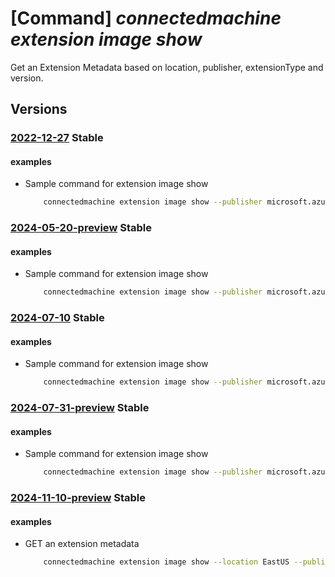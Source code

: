 # [Command] _connectedmachine extension image show_

Get an Extension Metadata based on location, publisher, extensionType and version.

## Versions

### [2022-12-27](/Resources/mgmt-plane/L3N1YnNjcmlwdGlvbnMve30vcHJvdmlkZXJzL21pY3Jvc29mdC5oeWJyaWRjb21wdXRlL2xvY2F0aW9ucy97fS9wdWJsaXNoZXJzL3t9L2V4dGVuc2lvbnR5cGVzL3t9L3ZlcnNpb25zL3t9/2022-12-27.xml) **Stable**

<!-- mgmt-plane /subscriptions/{}/providers/microsoft.hybridcompute/locations/{}/publishers/{}/extensiontypes/{}/versions/{} 2022-12-27 -->

#### examples

- Sample command for extension image show
    ```bash
        connectedmachine extension image show --publisher microsoft.azure.monitor --extension-type azuremonitorlinuxagent --location eastus --version 1.9.1
    ```

### [2024-05-20-preview](/Resources/mgmt-plane/L3N1YnNjcmlwdGlvbnMve30vcHJvdmlkZXJzL21pY3Jvc29mdC5oeWJyaWRjb21wdXRlL2xvY2F0aW9ucy97fS9wdWJsaXNoZXJzL3t9L2V4dGVuc2lvbnR5cGVzL3t9L3ZlcnNpb25zL3t9/2024-05-20-preview.xml) **Stable**

<!-- mgmt-plane /subscriptions/{}/providers/microsoft.hybridcompute/locations/{}/publishers/{}/extensiontypes/{}/versions/{} 2024-05-20-preview -->

#### examples

- Sample command for extension image show
    ```bash
        connectedmachine extension image show --publisher microsoft.azure.monitor --extension-type azuremonitorlinuxagent --location eastus --version 1.9.1
    ```

### [2024-07-10](/Resources/mgmt-plane/L3N1YnNjcmlwdGlvbnMve30vcHJvdmlkZXJzL21pY3Jvc29mdC5oeWJyaWRjb21wdXRlL2xvY2F0aW9ucy97fS9wdWJsaXNoZXJzL3t9L2V4dGVuc2lvbnR5cGVzL3t9L3ZlcnNpb25zL3t9/2024-07-10.xml) **Stable**

<!-- mgmt-plane /subscriptions/{}/providers/microsoft.hybridcompute/locations/{}/publishers/{}/extensiontypes/{}/versions/{} 2024-07-10 -->

#### examples

- Sample command for extension image show
    ```bash
        connectedmachine extension image show --publisher microsoft.azure.monitor --extension-type azuremonitorlinuxagent --location eastus --version 1.9.1
    ```

### [2024-07-31-preview](/Resources/mgmt-plane/L3N1YnNjcmlwdGlvbnMve30vcHJvdmlkZXJzL21pY3Jvc29mdC5oeWJyaWRjb21wdXRlL2xvY2F0aW9ucy97fS9wdWJsaXNoZXJzL3t9L2V4dGVuc2lvbnR5cGVzL3t9L3ZlcnNpb25zL3t9/2024-07-31-preview.xml) **Stable**

<!-- mgmt-plane /subscriptions/{}/providers/microsoft.hybridcompute/locations/{}/publishers/{}/extensiontypes/{}/versions/{} 2024-07-31-preview -->

#### examples

- Sample command for extension image show
    ```bash
        connectedmachine extension image show --publisher microsoft.azure.monitor --extension-type azuremonitorlinuxagent --location eastus --version 1.9.1
    ```

### [2024-11-10-preview](/Resources/mgmt-plane/L3Byb3ZpZGVycy9taWNyb3NvZnQuaHlicmlkY29tcHV0ZS9sb2NhdGlvbnMve30vcHVibGlzaGVycy97fS9leHRlbnNpb250eXBlcy97fS92ZXJzaW9ucy97fQ==/2024-11-10-preview.xml) **Stable**

<!-- mgmt-plane /providers/microsoft.hybridcompute/locations/{}/publishers/{}/extensiontypes/{}/versions/{} 2024-11-10-preview -->

#### examples

- GET an extension metadata
    ```bash
        connectedmachine extension image show --location EastUS --publisher microsoft.azure.monitor --extension-type azuremonitorlinuxagent --version 1.33.0
    ```
